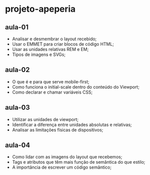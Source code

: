# projeto-apeperia

## aula-01
* Analisar e desmembrar o layout recebido;
* Usar o EMMET para criar blocos de código HTML;
* Usar as unidades relativas REM e EM;
* Tipos de imagens e SVGs;

## aula-02
* O que é e para que serve mobile-first;
* Como funciona o initial-scale dentro do conteúdo do Viewport;
* Como declarar e chamar variáveis CSS;

## aula-03
* Utilizar as unidades de viewport;
* Identificar a diferença entre unidades absolutas e relativas;
* Analisar as limitações físicas de dispositivos;

## aula-04
* Como lidar com as imagens do layout que recebemos;
* Tags e atributos que têm mais função de semântica do que estilo;
* A importância de escrever um código semântico;
